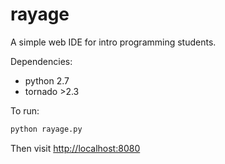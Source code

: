 rayage
======

A simple web IDE for intro programming students.

Dependencies:
* python 2.7
* tornado >2.3

To run:
```bash
python rayage.py
```

Then visit [http://localhost:8080](http://localhost:8080)
